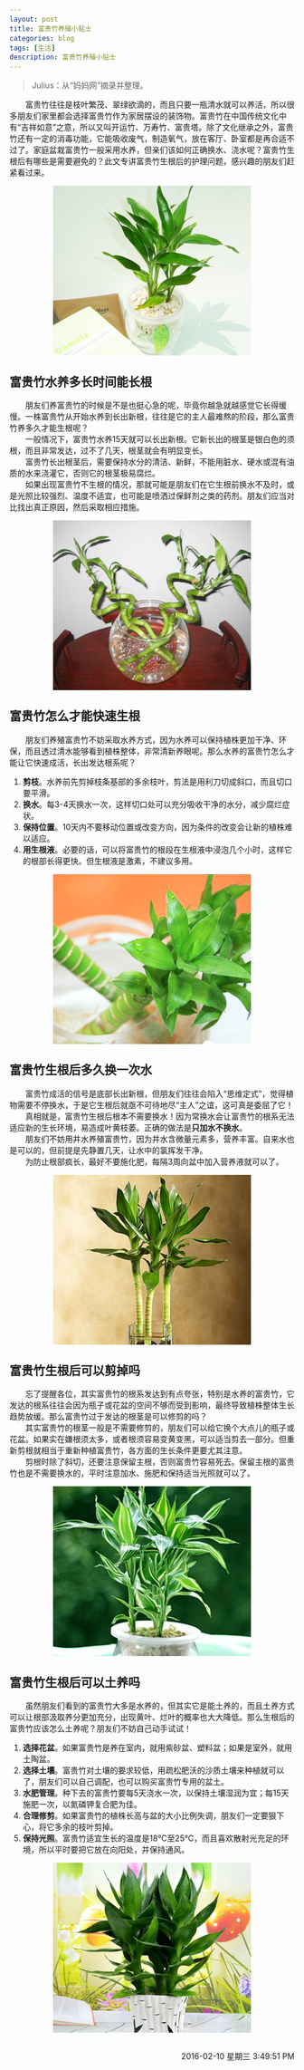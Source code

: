 ```yaml
---
layout: post
title: 富贵竹养殖小贴士
categories: blog
tags: [生活]
description: 富贵竹养殖小贴士
---
```


> Julius：从“妈妈网”摘录并整理。

　　富贵竹往往是枝叶繁茂、翠绿欲滴的，而且只要一瓶清水就可以养活，所以很多朋友们家里都会选择富贵竹作为家居摆设的装饰物。富贵竹在中国传统文化中有“吉祥如意”之意，所以又叫开运竹、万寿竹、富贵塔。除了文化继承之外，富贵竹还有一定的消毒功能，它能吸收废气，制造氧气，放在客厅、卧室都是再合适不过了。家庭盆栽富贵竹一般采用水养，但亲们该如何正确换水、浇水呢？富贵竹生根后有哪些是需要避免的？此文专讲富贵竹生根后的护理问题，感兴趣的朋友们赶紧看过来。

<center>
  <p><img src="/images/lucky-bamboo/pic01.jpg" align="center"></p>
</center>

## 富贵竹水养多长时间能长根 ##

　　朋友们养富贵竹的时候是不是也挺心急的呢，毕竟你越急就越感觉它长得缓慢。一株富贵竹从开始水养到长出新根，往往是它的主人最难熬的阶段，那么富贵竹养多久才能生根呢？<br/>
　　一般情况下，富贵竹水养15天就可以长出新根。它新长出的根茎是银白色的须根，而且非常发达，过不了几天，根茎就会有明显变长。<br/>
　　富贵竹长出根茎后，需要保持水分的清洁、新鲜，不能用脏水、硬水或混有油质的水来浇灌它，否则它的根茎极易腐烂。<br/>
　　如果出现富贵竹不生根的情况，那就可能是朋友们在它生根前换水不及时，或是光照比较强烈、温度不适宜，也可能是喷洒过保鲜剂之类的药剂。朋友们应当对比找出真正原因，然后采取相应措施。

<center>
  <p><img src="/images/lucky-bamboo/pic02.jpg" align="center"></p>
</center>

## 富贵竹怎么才能快速生根 ##

　　朋友们养殖富贵竹不妨采取水养方式，因为水养可以保持植株更加干净、环保，而且透过清水能够看到植株整体，非常清新养眼呢。那么水养的富贵竹怎么才能让它快速成活，长出发达根系呢？

1. **剪枝**。水养前先剪掉枝条基部的多余枝叶，剪法是用利刀切成斜口，而且切口要平滑。
1. **换水**。每3-4天换水一次，这样切口处可以充分吸收干净的水分，减少腐烂症状。
1. **保持位置**。10天内不要移动位置或改变方向，因为条件的改变会让新的植株难以适应。
1. **用生根液**。必要的话，可以将富贵竹的根段在生根液中浸泡几个小时，这样它的根部长得更快。但生根液是激素，不建议多用。

<center>
  <p><img src="/images/lucky-bamboo/pic03.jpg" align="center"></p>
</center>

## 富贵竹生根后多久换一次水 ##

　　富贵竹成活的信号是底部长出新根，但朋友们往往会陷入“思维定式”，觉得植物需要不停换水，于是它生根后就亟不可待地尽“主人”之谊，这可真是委屈了它！<br/>
　　真相就是，富贵竹生根后根本不需要换水！因为常换水会让富贵竹的根系无法适应新的生长环境，易造成叶黄枝萎。正确的做法是**只加水不换水**。<br/>
　　朋友们不妨用井水养殖富贵竹，因为井水含微量元素多，营养丰富。自来水也是可以的，但前提是先静置几天，让水中的氯挥发干净。<br/>
　　为防止根部疯长，最好不要施化肥，每隔3周向盆中加入营养液就可以了。

<center>
  <p><img src="/images/lucky-bamboo/pic04.jpg" align="center"></p>
</center>

## 富贵竹生根后可以剪掉吗 ##

　　忘了提醒各位，其实富贵竹的根系发达到有点夸张，特别是水养的富贵竹，它发达的根系往往会因为瓶子或花盆的空间不够而受到影响，最终导致植株整体生长趋势放缓。那么富贵竹过于发达的根茎是可以修剪的吗？<br/>
　　其实富贵竹的根茎一般是不需要修剪的，朋友们可以给它换个大点儿的瓶子或花盆。如果实在嫌根须太多，或者根须容易变黄变黑，可以适当剪去一部分。但重新剪根就相当于重新种植富贵竹，各方面的生长条件更要尤其注意。<br/>
　　剪根时除了斜切，还要注意保留主根，否则富贵竹容易死去。保留主根的富贵竹也是不需要换水的，平时注意加水、施肥和保持适当光照就可以了。

<center>
  <p><img src="/images/lucky-bamboo/pic05.jpg" align="center"></p>
</center>

## 富贵竹生根后可以土养吗 ##

　　虽然朋友们看到的富贵竹大多是水养的，但其实它是能土养的，而且土养方式可以让根部汲取养分更加充分，出现黄叶、烂叶的概率也大大降低。那么生根后的富贵竹应该怎么土养呢？朋友们不妨自己动手试试！

1. **选择花盆**。如果富贵竹是养在室内，就用紫砂盆、塑料盆；如果是室外，就用土陶盆。
1. **选择土壤**。富贵竹对土壤的要求较低，用疏松肥沃的沙质土壤来种植就可以了，朋友们可以自己调配，也可以购买富贵竹专用的盆土。
1. **水肥管理**。种下去的富贵竹要每5天浇水一次，以保持土壤湿润为宜；每15天施肥一次，以氮磷钾复合肥为佳。
1. **合理修剪**。如果富贵竹的植株长高与盆的大小比例失调，朋友们一定要狠下心，将它多余的枝叶剪掉。
1. **保持光照**。富贵竹适宜生长的温度是18℃至25℃，而且喜欢散射光充足的环境，所以平时要把它放在向阳处，并保持通风。

<center>
  <p><img src="/images/lucky-bamboo/pic06.jpg" align="center"></p>
</center>

<br/>

<div align="right">2016-02-10 星期三 3:49:51 PM</div>